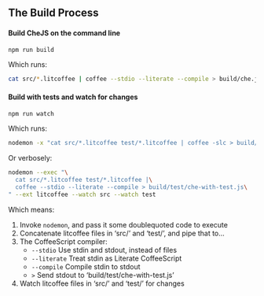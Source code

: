 The Build Process
-----------------

#### Build CheJS on the command line

```bash
npm run build
```

Which runs: 

```bash
cat src/*.litcoffee | coffee --stdio --literate --compile > build/che.js
```

#### Build with tests and watch for changes

```bash
npm run watch
```

Which runs: 

```bash
nodemon -x "cat src/*.litcoffee test/*.litcoffee | coffee -slc > build/test/che-with-test.js" -e litcoffee -w src -w test
```

Or verbosely: 

```bash
nodemon --exec "\
  cat src/*.litcoffee test/*.litcoffee |\
  coffee --stdio --literate --compile > build/test/che-with-test.js\
" --ext litcoffee --watch src --watch test
```

Which means: 

1.  Invoke `nodemon`, and pass it some doublequoted code to execute
2.  Concatenate litcoffee files in ‘src/’ and ‘test/’, and pipe that to...
3.  The CoffeeScript compiler:
    - `--stdio` Use stdin and stdout, instead of files
    - `--literate` Treat stdin as Literate CoffeeScript
    - `--compile` Compile stdin to stdout
    - `>` Send stdout to ‘build/test/che-with-test.js’
4.  Watch litcoffee files in ‘src/’ and ‘test/’ for changes




